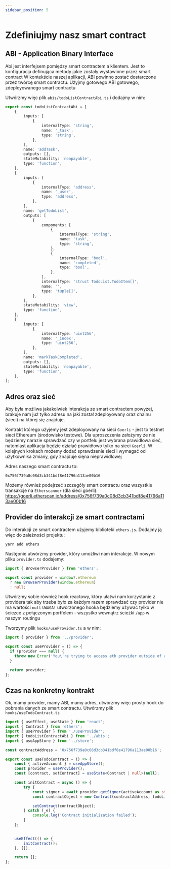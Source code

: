 ```yaml
---
sidebar_position: 5
---
```


# Zdefiniujmy nasz smart contract

## ABI - Application Binary Interface

Abi jest interfejsem pomiędzy smart contractem a klientem. Jest to konfiguracja definująca metody jakie zostały wystawione przez smart contract
W kontekście naszej aplikacji, ABI powinno zostać dostarczone przez twórcę smart contractu. Użyjmy gotowego ABI gotowego, zdeployowanego smart contractu



Utwórzmy więc plik `abis/todoListContractAbi.ts` i dodajmy w nim:

```typescript
export const todoListContractAbi = [
    {
        inputs: [
            {
                internalType: 'string',
                name: '_task',
                type: 'string',
            },
        ],
        name: 'addTask',
        outputs: [],
        stateMutability: 'nonpayable',
        type: 'function',
    },
    {
        inputs: [
            {
                internalType: 'address',
                name: '_user',
                type: 'address',
            },
        ],
        name: 'getTodoList',
        outputs: [
            {
                components: [
                    {
                        internalType: 'string',
                        name: 'task',
                        type: 'string',
                    },
                    {
                        internalType: 'bool',
                        name: 'completed',
                        type: 'bool',
                    },
                ],
                internalType: 'struct TodoList.TodoItem[]',
                name: '',
                type: 'tuple[]',
            },
        ],
        stateMutability: 'view',
        type: 'function',
    },
    {
        inputs: [
            {
                internalType: 'uint256',
                name: '_index',
                type: 'uint256',
            },
        ],
        name: 'markTaskCompleted',
        outputs: [],
        stateMutability: 'nonpayable',
        type: 'function',
    },
];
```


## Adres oraz sieć
Aby była możliwa jakakolwiek interakcja ze smart contractem powyżej, brakuje nam już tylko adresu na jaki został zdeployowany
oraz chainu (sieci) na której się znajduje.

Kontrakt którego użyjemy jest zdeployowany na sieci `Goerli` - jest to testnet sieci Ethereum (środowisko testowe). 
Dla uproszczenia założymy że nie będziemy narazie sprawdzać czy w portfelu jest wybrana prawidłowa sieć, natomiast 
aplikacja będzie działać prawidłowo tylko na sieci `Goerli`. W kolejnych krokach możemy dodać sprawdzenie sieci
i wymagać od użytkownika zmiany, gdy znajduje sięna nieprawidłowej

Adres naszego smart contractu to:
```
0x756f739a0c08d3cb341bdf8e41796a113ae00b16
```

Możemy również podejrzeć szczegóły smart contractu oraz wszystkie transakcje na `Etherscanner` (dla sieci goerli):
https://goerli.etherscan.io/address/0x756f739a0c08d3cb341bdf8e41796a113ae00b16


## Provider do interakcji ze smart contractami

Do interakcji ze smart contractem użyjemy biblioteki `ethers.js`. Dodajmy ją więc do zależności projektu:
```
yarn add ethers
```

Następnie utwórzmy provider, który umożliwi nam interakcje. W nowym pliku `provider.ts` dodajemy:

```typescript
import { BrowserProvider } from 'ethers';

export const provider = window?.ethereum
  ? new BrowserProvider(window.ethereum)
  : null;

```

Utwórzmy sobie również hook reactowy, który ułatwi nam korzystanie z providera tak aby trzeba było za każdym razem sprawdzać 
czy provider nie ma wartości `null`
`UWAGA!` utworzonego hooka będziemy używać tylko w ścieżce z połączonym portfelem - wszystko wewnątrz ścieżki `/app` w naszym routingu

Tworzymy plik `hooks/useProvider.ts` a w nim:

```typescript
import { provider } from '../provider';

export const useProvider = () => {
  if (provider === null) {
    throw new Error('You\'re trying to access eth provider outside of application');
  }

  return provider;
};

```

## Czas na konkretny kontrakt

Ok, mamy provider, mamy ABI, mamy adres, utwórzmy więc prosty hook do pobrania danych ze smart contractu. 
Utwórzmy plik `hooks/useTodoContract.ts`

```typescript
import { useEffect, useState } from 'react';
import { Contract } from 'ethers';
import { useProvider } from './useProvider';
import { todoListContractAbi } from '../abis';
import { useAppStore } from '../store';

const contractAddress = '0x756f739a0c08d3cb341bdf8e41796a113ae00b16';

export const useTodoContract = () => {
    const { activeAccount } = useAppStore();
    const provider = useProvider();
    const [contract, setContract] = useState<Contract | null>(null);

    const initContract = async () => {
        try {
            const signer = await provider.getSigner(activeAccount as string);
            const contractObject = new Contract(contractAddress, todoListContractAbi, signer);

            setContract(contractObject);
        } catch (_e) {
            console.log('Contract initialization failed');
        }
    };
    

    useEffect(() => {
        initContract();
    }, []);

    return {};
};
```
